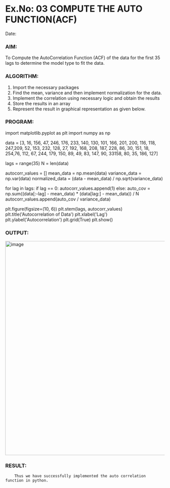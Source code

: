 # Ex.No: 03   COMPUTE THE AUTO FUNCTION(ACF)
Date: 

### AIM:
To Compute the AutoCorrelation Function (ACF) of the data for the first 35 lags to determine the model
type to fit the data.
### ALGORITHM:
1. Import the necessary packages
2. Find the mean, variance and then implement normalization for the data.
3. Implement the correlation using necessary logic and obtain the results
4. Store the results in an array
5. Represent the result in graphical representation as given below.
### PROGRAM:
import matplotlib.pyplot as plt
import numpy as np

data = [3, 16, 156, 47, 246, 176, 233, 140, 130, 101, 166, 201, 200, 116, 118, 247,209, 52, 153, 232, 128, 27, 192, 168, 208, 187, 228, 86, 30, 151, 18, 254,76, 112, 67, 244, 179, 150, 89, 49, 83, 147, 90, 33158, 80, 35, 186, 127]

lags = range(35)
N = len(data)

autocorr_values = []
mean_data = np.mean(data)
variance_data = np.var(data)
normalized_data = (data - mean_data) / np.sqrt(variance_data)

for lag in lags:
    if lag == 0:
        autocorr_values.append(1)
    else:
        auto_cov = np.sum((data[:-lag] - mean_data) * (data[lag:] - mean_data)) / N 
        autocorr_values.append(auto_cov / variance_data)   

plt.figure(figsize=(10, 6))
plt.stem(lags, autocorr_values)  
plt.title('Autocorrelation of Data')
plt.xlabel('Lag')
plt.ylabel('Autocorrelation')
plt.grid(True)
plt.show()


### OUTPUT:
<img width="1281" height="677" alt="image" src="https://github.com/user-attachments/assets/beee9e63-cef7-4a5f-a89c-1e2ec439f2ac" />

### RESULT:
        Thus we have successfully implemented the auto correlation function in python.

